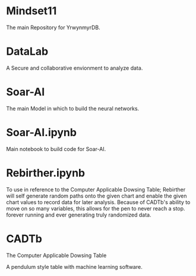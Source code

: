 # Mindset11
The main Repository for YrwynmyrDB.

# DataLab
A Secure and collaborative envionment to analyze data.

# Soar-AI
The main Model in which to build the neural networks.

# Soar-AI.ipynb
Main notebook to build code for Soar-AI.

# Rebirther.ipynb
To use in reference to the Computer Applicable Dowsing Table; Rebirther will self generate random paths onto the given chart and enable the given chart values to record data for later analysis. Because of CADTb's ability to move on so many variables, this allows for the pen to never reach a stop. forever running and ever generating truly randomized data.  

# CADTb
The Computer Applicable Dowsing Table 

A pendulum style table with machine learning software.
